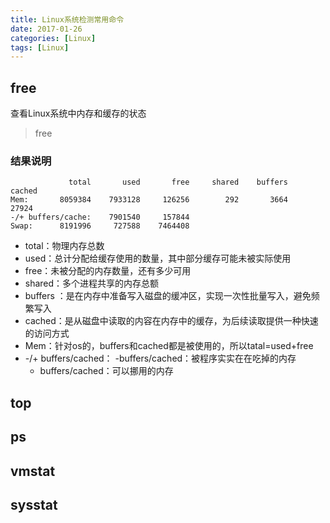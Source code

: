 ```yaml
---
title: Linux系统检测常用命令
date: 2017-01-26
categories: [Linux]
tags: [Linux]
---
```


## free

查看Linux系统中内存和缓存的状态

> free

### 结果说明

```
             total       used       free     shared    buffers     cached
Mem:       8059384    7933128     126256        292       3664      27924
-/+ buffers/cache:    7901540     157844
Swap:      8191996     727588    7464408
```

* total：物理内存总数
* used：总计分配给缓存使用的数量，其中部分缓存可能未被实际使用
* free：未被分配的内存数量，还有多少可用
* shared：多个进程共享的内存总额
* buffers ：是在内存中准备写入磁盘的缓冲区，实现一次性批量写入，避免频繁写入
* cached：是从磁盘中读取的内容在内存中的缓存，为后续读取提供一种快速的访问方式
* Mem：针对os的，buffers和cached都是被使用的，所以tatal=used+free
* -/+ buffers/cached：
    -buffers/cached：被程序实实在在吃掉的内存
    + buffers/cached：可以挪用的内存

## top


## ps


## vmstat


## sysstat
